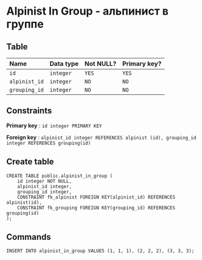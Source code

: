 # Alpinist In Group - альпинист в группе

## Table

| Name            | Data type     | Not NULL? | Primary key? |
|:--------------- |:--------------|:----------|:-------------|
| `id`    | `integer`     | `YES`     | `YES`        |
| `alpinist_id`    | `integer`     | `NO`     | `NO`        |
| `grouping_id`    | `integer`     | `NO`     | `NO`        |

## Constraints

**Primary key** : `id integer PRIMARY KEY`

**Foreign key** : `alpinist_id integer REFERENCES alpinist (id), grouping_id integer REFERENCES grouping(id)`

## Create table

```
CREATE TABLE public.alpinist_in_group (
    id integer NOT NULL,
    alpinist_id integer,
    grouping_id integer,
    CONSTRAINT fk_alpinist FOREIGN KEY(alpinist_id) REFERENCES alpinist(id),
    CONSTRAINT fk_grouping FOREIGN KEY(grouping_id) REFERENCES grouping(id)
);
```

## Commands

```
INSERT INTO alpinist_in_group VALUES (1, 1, 1), (2, 2, 2), (3, 3, 3);
```